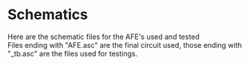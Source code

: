 # Schematics
Here are the schematic files for the AFE's used and tested  
Files ending with "AFE.asc" are the final circuit used, those ending with "_tb.asc" are the files used for testings.
